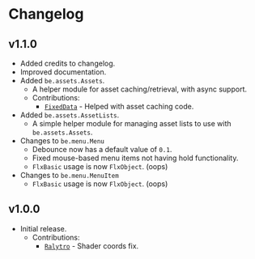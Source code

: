# Changelog

## v1.1.0

- Added credits to changelog.
- Improved documentation.
- Added `be.assets.Assets`.
  - A helper module for asset caching/retrieval, with async support.
  - Contributions:
    - [`FixedData`](https://github.com/FixedData) - Helped with asset caching code.
- Added `be.assets.AssetLists`.
  - A simple helper module for managing asset lists to use with `be.assets.Assets`.
- Changes to `be.menu.Menu`
  - Debounce now has a default value of `0.1`.
  - Fixed mouse-based menu items not having hold functionality.
  - `FlxBasic` usage is now `FlxObject`. (oops)
- Changes to `be.menu.MenuItem`
  - `FlxBasic` usage is now `FlxObject`. (oops)

## v1.0.0

- Initial release.
  - Contributions:
    - [`Ralytro`](https://github.com/Raltyro) - Shader coords fix.
